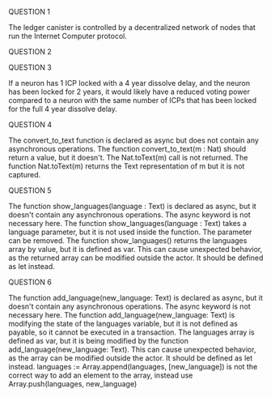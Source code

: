 QUESTION 1

The ledger canister is controlled by a decentralized network of nodes that run the Internet Computer protocol.


QUESTION 2



QUESTION 3

If a neuron has 1 ICP locked with a 4 year dissolve delay, and the neuron has been locked for 2 years, it would likely have a reduced voting power compared to a neuron with the same number of ICPs that has been locked for the full 4 year dissolve delay.


QUESTION 4

The convert_to_text function is declared as async but does not contain any asynchronous operations.
The function convert_to_text(m : Nat) should return a value, but it doesn't. The Nat.toText(m) call is not returned.
The function Nat.toText(m) returns the Text representation of m but it is not captured.


QUESTION 5

The function show_languages(language : Text) is declared as async, but it doesn't contain any asynchronous operations. The async keyword is not necessary here.
The function show_languages(language : Text) takes a language parameter, but it is not used inside the function. The parameter can be removed.
The function show_languages() returns the languages array by value, but it is defined as var. This can cause unexpected behavior, as the returned array can be modified outside the actor. It should be defined as let instead.


QUESTION 6

The function add_language(new_language: Text) is declared as async, but it doesn't contain any asynchronous operations. The async keyword is not necessary here.
The function add_language(new_language: Text) is modifying the state of the languages variable, but it is not defined as payable, so it cannot be executed in a transaction.
The languages array is defined as var, but it is being modified by the function add_language(new_language: Text). This can cause unexpected behavior, as the array can be modified outside the actor. It should be defined as let instead.
languages := Array.append<Text>(languages, [new_language]) is not the correct way to add an element to the array, instead use Array.push(languages, new_language)


